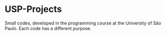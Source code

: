 # USP-Projects

Small codes, developed in the programming course at the University of São Paulo. Each code has a different purpose.
